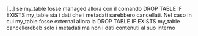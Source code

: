 [...]
se my_table fosse managed allora con il comando DROP TABLE IF EXISTS my_table sia i dati che i metadati sarebbero cancellati.
Nel caso in cui my_table fosse external allora la DROP TABLE IF EXISTS my_table cancellerebeb solo i metadati ma non i dati contenuti al suo interno